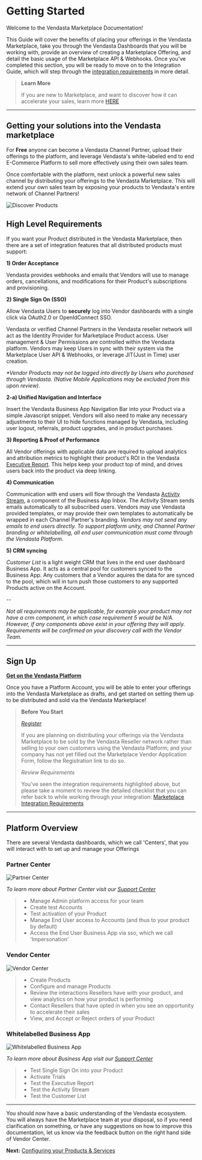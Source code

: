 # Getting Started
Welcome to the Vendasta Marketplace Documentation!

This Guide will cover the benefits of placing your offerings in the Vendasta Marketplace, take you through the Vendasta Dashboards that you will be working with, provide an overview of creating a Marketplace Offering, and detail the basic usage of the Marketplace API & Webhooks. 
Once you've completed this section, you will be ready to move on to the Integration Guide, which will step through the [integration requirements](./integration_requirements.md) in more detail.

<!-- theme: info -->
>**Learn More** 
>
>If you are new to Marketplace, and want to discover how it can accelerate your sales, learn more <a href="https://www.vendasta.com/marketplace/vendors" target="_blank">HERE</a>

---

## Getting your solutions into the Vendasta marketplace

For **Free** anyone can become a Vendasta Channel Partner, upload their offerings to the platform, and leverage Vendasta's white-labeled end to end E-Commerce Platform to sell more effectively using their own sales team. 

Once comfortable with the platform, next unlock a powerful new sales channel by distributing your offerings to the Vendasta Marketplace. This will extend your own sales team by exposing your products to Vendasta's entire network of Channel Partners!

![Discover Products](https://storage.googleapis.com/wordpress-www-vendasta/developers/2020/partner_center_discover_750.png)


## High Level Requirements

If you want your Product distributed in the Vendasta Marketplace, then there are a set of integration features that all distributed products must support:

**1) Order Acceptance**

Vendasta provides webhooks and emails that Vendors will use to manage orders, cancellations, and modifications for their Product's subscriptions and provisioning.

**2) Single Sign On (SSO)**

Allow Vendasta Users to **securely** log into Vendor dashboards with a single click via OAuth2.0 or OpenIdConnect SSO.

Vendasta or verified Channel Partners in the Vendasta reseller network will act as the Identity Provider for Marketplace Product access. User management & User Permissions are controlled within the Vendasta platform. Vendors may keep Users in sync with their system via the Marketplace User API & Webhooks, or leverage JIT(Just in Time) user creation. 

_*Vendor Products may not be logged into directly by Users who purchased through Vendasta. (Native Mobile Applications may be excluded from this upon review)_.

**2-a) Unified Navigation and Interface**

Insert the Vendasta Business App Navigation Bar into your Product via a simple Javascript snippet. Vendors will also need to make any necessary adjustments to their UI to hide functions managed by Vendasta, including user logout, referrals, product upgrades, and in product purchases.

**3) Reporting & Proof of Performance**

All Vendor offerings with applicable data are required to upload analytics and attribution metrics to highlight their product's ROI in the Vendasta [Executive Report](../Guides/reporting.md). This helps keep your product top of mind, and drives users back into the product via deep linking.

**4) Communication**

Communication with end users will flow through the Vendasta [Activity Stream](../Guides/activity_stream_overview.md), a component of the Business App Inbox. The Activity Stream sends emails automatically to all subscribed users. Vendors may use Vendasta provided templates, or may provide their own templates to automatically be wrapped in each Channel Partner's branding. _Vendors may not send any emails to end users directly. To support platform unity, and Channel Partner branding or whitelabelling, all end user communication must come through the Vendasta Platform._


**5) CRM syncing**

_Customer List_ is a light weight CRM that lives in the end user dashboard Business App. It acts as a central pool for customers synced to the Business App. Any customers that a Vendor aquires the data for are synced to the pool, which will in turn push those customers to any supported Products active on the Account.

--

_Not all requirements may be applicable, for example your product may not have a crm component, in which case requirement 5 would be N/A. However, if any components above exist in your offering they will apply. Requirements will be confirmed on your discovery call with the Vendor Team._

---

## Sign Up

<a href="https://partners.vendasta.com/signup" target="_blank">**Get on the Vendasta Platform**</a>


Once you have a Platform Account, you will be able to enter your offerings into the Vendasta Marketplace as drafts, and get started on setting them up to be distributed and sold via the Vendasta Marketplace!


<!-- theme: warning -->
>**Before You Start**
>
><a href="https://vendasta.com/marketplace/vendors#sign-up" target="_blank">_Register_ </a>
>
>If you are planning on distributing your offerings via the Vendasta Marketplace to be sold by the Vendasta Reseller network rather than selling to your own customers using the Vendasta Platform; and your company has not yet filled out the Marketplace Vendor Application Form, follow the Registration link to do so.
>
>_Review Requirements_ 
>
>You've seen the integration requirements highlighted above, but please take a moment to review the detailed checklist that you can refer back to while working through your integration: [Marketplace Integration Requirements](./integration_requirements.md)



---

## Platform Overview
There are several Vendasta dashboards, which we call 'Centers', that you will interact with to set up and manage your Offerings

### Partner Center

![Partner Center](https://storage.googleapis.com/wordpress-www-vendasta/developers/2020/partner_center_activation-1000.png)

_To learn more about Partner Center visit our [Support Center](https://support.vendasta.com/hc/en-us/categories/4406956996375-Partner-Center)_

<!-- theme: info -->
>* Manage Admin platform access for your team
>* Create test Accounts
>* Test activation of your Product
>* Manage End User access to Accounts (and thus to your product by default)
>* Access the End User Business App via sso, which we call 'Impersonation'

### Vendor Center
![Vendor Center](https://storage.googleapis.com/wordpress-www-vendasta/developers/2021/vendor_center_2021_1000.png)

<!-- theme: info -->
>* Create Products
>* Configure and manage Products
>* Review the interactions Resellers have with your product, and view analytics on how your product is performing
>* Contact Resellers that have opted in when you see an opportunity to accelerate their sales
>* View, and Accept or Reject orders of your Product

### Whitelabelled Business App
![Whitelabelled Business App](https://storage.googleapis.com/wordpress-www-vendasta/developers/2021/business_app_2021_1000.png)

_To learn more about Business App visit our [Support Center](https://support.vendasta.com/hc/en-us/categories/4406956997015-Business-App)_

<!-- theme: info -->
>* Test Single Sign On into your Product
>* Activate Trials
>* Test the Executive Report
>* Test the Activity Stream
>* Test the Customer List

---
You should now have a basic understanding of the Vendasta ecosystem. You will always have the Marketplace team at your disposal, so if you need clarification on something, or have any suggestions on how to improve this documentation, let us know via the feedback button on the right hand side of Vendor Center.

**Next:** [Configuring your Products & Services](./offerings.md)
